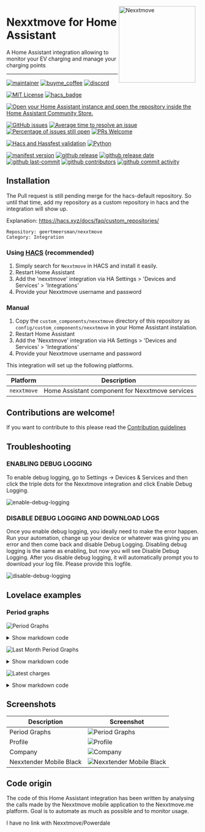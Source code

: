 <img src="https://github.com/geertmeersman/nexxtmove/raw/main/images/brand/logo.png"
     alt="Nexxtmove"
     align="right"
     style="width: 200px;margin-right: 10px;" />

# Nexxtmove for Home Assistant

A Home Assistant integration allowing to monitor your EV charging and manage your charging points

---

<!-- [START BADGES] -->
<!-- Please keep comment here to allow auto update -->

[![maintainer](https://img.shields.io/badge/maintainer-Geert%20Meersman-green?style=for-the-badge&logo=github)](https://github.com/geertmeersman)
[![buyme_coffee](https://img.shields.io/badge/Buy%20me%20a%20Duvel-donate-yellow?style=for-the-badge&logo=buymeacoffee)](https://www.buymeacoffee.com/geertmeersman)
[![discord](https://img.shields.io/discord/1094331679327408320?style=for-the-badge&logo=discord)](https://discord.gg/PTpExQJsWA)

[![MIT License](https://img.shields.io/github/license/geertmeersman/nexxtmove?style=flat-square)](https://github.com/geertmeersman/nexxtmove/blob/master/LICENSE)
[![hacs_badge](https://img.shields.io/badge/HACS-Default-41BDF5.svg?style=flat-square)](https://github.com/hacs/integration)

[![Open your Home Assistant instance and open the repository inside the Home Assistant Community Store.](https://my.home-assistant.io/badges/hacs_repository.svg?style=flat-square)](https://my.home-assistant.io/redirect/hacs_repository/?owner=geertmeersman&repository=nexxtmove&category=integration)

[![GitHub issues](https://img.shields.io/github/issues/geertmeersman/nexxtmove)](https://github.com/geertmeersman/nexxtmove/issues)
[![Average time to resolve an issue](http://isitmaintained.com/badge/resolution/geertmeersman/nexxtmove.svg)](http://isitmaintained.com/project/geertmeersman/nexxtmove)
[![Percentage of issues still open](http://isitmaintained.com/badge/open/geertmeersman/nexxtmove.svg)](http://isitmaintained.com/project/geertmeersman/nexxtmove)
[![PRs Welcome](https://img.shields.io/badge/PRs-Welcome-brightgreen.svg)](https://github.com/geertmeersman/nexxtmove/pulls)

[![Hacs and Hassfest validation](https://github.com/geertmeersman/nexxtmove/actions/workflows/validate.yml/badge.svg)](https://github.com/geertmeersman/nexxtmove/actions/workflows/validate.yml)
[![Python](https://img.shields.io/badge/Python-FFD43B?logo=python)](https://github.com/geertmeersman/nexxtmove/search?l=python)

[![manifest version](https://img.shields.io/github/manifest-json/v/geertmeersman/nexxtmove/master?filename=custom_components%2Fnexxtmove%2Fmanifest.json)](https://github.com/geertmeersman/nexxtmove)
[![github release](https://img.shields.io/github/v/release/geertmeersman/nexxtmove?logo=github)](https://github.com/geertmeersman/nexxtmove/releases)
[![github release date](https://img.shields.io/github/release-date/geertmeersman/nexxtmove)](https://github.com/geertmeersman/nexxtmove/releases)
[![github last-commit](https://img.shields.io/github/last-commit/geertmeersman/nexxtmove)](https://github.com/geertmeersman/nexxtmove/commits)
[![github contributors](https://img.shields.io/github/contributors/geertmeersman/nexxtmove)](https://github.com/geertmeersman/nexxtmove/graphs/contributors)
[![github commit activity](https://img.shields.io/github/commit-activity/y/geertmeersman/nexxtmove?logo=github)](https://github.com/geertmeersman/nexxtmove/commits/main)

<!-- [END BADGES] -->

## Installation

The Pull request is still pending merge for the hacs-default repository. So until that time, add my repository as a custom repository in hacs and the integration will show up.

Explanation: https://hacs.xyz/docs/faq/custom_repositories/

```
Repository: geertmeersman/nexxtmove
Category: Integration
```

### Using [HACS](https://hacs.xyz/) (recommended)

1. Simply search for `Nexxtmove` in HACS and install it easily.
2. Restart Home Assistant
3. Add the 'nexxtmove' integration via HA Settings > 'Devices and Services' > 'Integrations'
4. Provide your Nexxtmove username and password

### Manual

1. Copy the `custom_components/nexxtmove` directory of this repository as `config/custom_components/nexxtmove` in your Home Assistant instalation.
2. Restart Home Assistant
3. Add the 'Nexxtmove' integration via HA Settings > 'Devices and Services' > 'Integrations'
4. Provide your Nexxtmove username and password

This integration will set up the following platforms.

| Platform    | Description                                     |
| ----------- | ----------------------------------------------- |
| `nexxtmove` | Home Assistant component for Nexxtmove services |

## Contributions are welcome!

If you want to contribute to this please read the [Contribution guidelines](CONTRIBUTING.md)

## Troubleshooting

### ENABLING DEBUG LOGGING

To enable debug logging, go to Settings -> Devices & Services and then click the triple dots for the Nexxtmove integration and click Enable Debug Logging.

![enable-debug-logging](https://raw.githubusercontent.com/geertmeersman/nexxtmove/main/images/screenshots/enable-debug-logging.gif)

### DISABLE DEBUG LOGGING AND DOWNLOAD LOGS

Once you enable debug logging, you ideally need to make the error happen. Run your automation, change up your device or whatever was giving you an error and then come back and disable Debug Logging. Disabling debug logging is the same as enabling, but now you will see Disable Debug Logging. After you disable debug logging, it will automatically prompt you to download your log file. Please provide this logfile.

![disable-debug-logging](https://raw.githubusercontent.com/geertmeersman/nexxtmove/main/images/screenshots/disable-debug-logging.gif)

## Lovelace examples

### Period graphs

![Period Graphs](https://github.com/geertmeersman/nexxtmove/raw/main/images/screenshots/period_graphs.png)

<details><summary>Show markdown code</summary>

**Replace &lt;username&gt; by your Nexxtmove username and &lt;deviceid&gt; by your Nexxtmove charging device id**

```
type: custom:config-template-card
variables:
  sensor:
    cost: sensor.nexxtmove_<username>_charging_device_<deviceid>_period_cost
    energy: sensor.nexxtmove_<username>_charging_device_<deviceid>_period_energy
    charges: sensor.nexxtmove_<username>_charging_device_<deviceid>_period_charges
entities:
  - ${sensor.cost}
  - ${sensor.energy}
  - ${sensor.charges}
card:
  type: vertical-stack
  cards:
    - type: custom:apexcharts-card
      apex_config:
        tooltip:
          enabled: true
          followCursor: true
          x:
            show: false
            format: MMMM yyyy
          'y':
            show: true
      graph_span: 1year
      header:
        standard_format: false
        show: true
        show_states: false
        title: ${'Nexxtmove costs for the past year €'}
      now:
        show: true
      series:
        - entity: ${sensor.cost}
          name: Home
          type: column
          color: 73C56C
          show:
            legend_value: false
          float_precision: 2
          data_generator: |
            return entity.attributes.dates.map((day, index) => {
              return [new Date(day), entity.attributes.values[index].home];
            });
        - entity: ${sensor.cost}
          name: Work
          type: column
          color: ff8d00
          show:
            legend_value: false
          float_precision: 2
          data_generator: |
            return entity.attributes.dates.map((day, index) => {
              return [new Date(day), entity.attributes.values[index].work];
            });
        - entity: ${sensor.cost}
          name: Payment
          type: column
          color: 00a8ff
          show:
            legend_value: false
          float_precision: 2
          data_generator: |
            return entity.attributes.dates.map((day, index) => {
              return [new Date(day), entity.attributes.values[index].payment];
            });
        - entity: ${sensor.cost}
          name: Guest
          type: column
          color: d100a0
          show:
            legend_value: false
          float_precision: 2
          data_generator: |
            return entity.attributes.dates.map((day, index) => {
              return [new Date(day), entity.attributes.values[index].guest];
            });
    - type: custom:apexcharts-card
      apex_config:
        tooltip:
          enabled: true
          followCursor: true
          x:
            show: false
            format: MMMM yyyy
          'y':
            show: true
      graph_span: 1year
      header:
        standard_format: false
        show: true
        show_states: false
        title: ${'Nexxtmove energy usage for the past year Wh'}
      now:
        show: true
      series:
        - entity: ${sensor.energy}
          name: Home
          type: column
          color: 73C56C
          show:
            legend_value: false
          float_precision: 2
          data_generator: |
            return entity.attributes.dates.map((day, index) => {
              return [new Date(day), entity.attributes.values[index].home];
            });
        - entity: ${sensor.energy}
          name: Work
          type: column
          color: ff8d00
          show:
            legend_value: false
          float_precision: 2
          data_generator: |
            return entity.attributes.dates.map((day, index) => {
              return [new Date(day), entity.attributes.values[index].work];
            });
        - entity: ${sensor.energy}
          name: Payment
          type: column
          color: 00a8ff
          show:
            legend_value: false
          float_precision: 2
          data_generator: |
            return entity.attributes.dates.map((day, index) => {
              return [new Date(day), entity.attributes.values[index].payment];
            });
        - entity: ${sensor.energy}
          name: Guest
          type: column
          color: d100a0
          show:
            legend_value: false
          float_precision: 2
          data_generator: |
            return entity.attributes.dates.map((day, index) => {
              return [new Date(day), entity.attributes.values[index].guest];
            });
    - type: custom:apexcharts-card
      apex_config:
        tooltip:
          enabled: true
          followCursor: true
          x:
            show: false
            format: MMMM yyyy
          'y':
            show: true
      graph_span: 1year
      header:
        standard_format: false
        show: true
        show_states: false
        title: ${'Nexxtmove charges for the past year \#'}
      now:
        show: true
      series:
        - entity: ${sensor.charges}
          name: Home
          type: column
          color: 73C56C
          show:
            legend_value: false
          float_precision: 2
          data_generator: |
            return entity.attributes.dates.map((day, index) => {
              return [new Date(day), entity.attributes.values[index].home];
            });
        - entity: ${sensor.charges}
          name: Work
          type: column
          color: ff8d00
          show:
            legend_value: false
          float_precision: 2
          data_generator: |
            return entity.attributes.dates.map((day, index) => {
              return [new Date(day), entity.attributes.values[index].work];
            });
        - entity: ${sensor.charges}
          name: Payment
          type: column
          color: 00a8ff
          show:
            legend_value: false
          float_precision: 2
          data_generator: |
            return entity.attributes.dates.map((day, index) => {
              return [new Date(day), entity.attributes.values[index].payment];
            });
        - entity: ${sensor.charges}
          name: Guest
          type: column
          color: d100a0
          show:
            legend_value: false
          float_precision: 2
          data_generator: |
            return entity.attributes.dates.map((day, index) => {
              return [new Date(day), entity.attributes.values[index].guest];
            });

```

</details>

![Last Month Period Graphs](https://github.com/geertmeersman/nexxtmove/raw/main/images/screenshots/lovelace_past_month_consumption.png)

<details><summary>Show markdown code</summary>

**Replace &lt;username&gt; by your Nexxtmove username and &lt;deviceid&gt; by your Nexxtmove charging device id**

```
type: custom:config-template-card
variables:
  sensor:
    cost: sensor.nexxtmove_<username>_charging_device_<deviceid>_month_cost
    energy: sensor.nexxtmove_<username>_charging_device_<deviceid>_month_energy
    charges: sensor.nexxtmove_<username>_charging_device_<deviceid>_month_charges
entities:
  - ${sensor.cost}
  - ${sensor.energy}
  - ${sensor.charges}
card:
  type: vertical-stack
  cards:
    - type: custom:apexcharts-card
      apex_config:
        tooltip:
          enabled: true
          followCursor: true
          x:
            show: false
            format: dd MMMM yyyy
          'y':
            show: true
      graph_span: 1month
      header:
        standard_format: false
        show: true
        show_states: false
        title: ${'Nexxtmove costs for the past month €'}
      now:
        show: true
        label: Today
      series:
        - entity: ${sensor.cost}
          name: Home
          type: column
          color: 73C56C
          show:
            legend_value: false
          float_precision: 2
          data_generator: |
            return entity.attributes.dates.map((day, index) => {
              return [new Date(day), entity.attributes.values[index].home];
            });
    - type: custom:apexcharts-card
      apex_config:
        tooltip:
          enabled: true
          followCursor: true
          x:
            show: false
            format: dd MMMM yyyy
          'y':
            show: true
      graph_span: 1month
      header:
        standard_format: false
        show: true
        show_states: false
        title: ${'Nexxtmove consumption for the past month kWh'}
      now:
        show: true
        label: Today
      series:
        - entity: ${sensor.energy}
          name: Home
          type: column
          color: 73C56C
          show:
            legend_value: false
          float_precision: 2
          data_generator: |
            return entity.attributes.dates.map((day, index) => {
              return [new Date(day), entity.attributes.values[index].home/1000];
            });
    - type: custom:apexcharts-card
      apex_config:
        tooltip:
          enabled: true
          followCursor: true
          x:
            show: false
            format: dd MMMM yyyy
          'y':
            show: true
      graph_span: 1month
      header:
        standard_format: false
        show: true
        show_states: false
        title: ${'Nexxtmove charges for the past month \#'}
      now:
        show: true
        label: Today
      series:
        - entity: ${sensor.charges}
          name: Home
          type: column
          color: 73C56C
          show:
            legend_value: false
          float_precision: 2
          data_generator: |
            return entity.attributes.dates.map((day, index) => {
              return [new Date(day), entity.attributes.values[index].home];
            });

```

</details>

![Latest charges](https://github.com/geertmeersman/nexxtmove/raw/main/images/screenshots/latest_charges.png)

<details><summary>Show markdown code</summary>

**Replace &lt;username&gt; by your Nexxtmove username**

```
type: markdown
content: >
  |Date/Time|Consumption|Cost|Point ID|Building|

  |----:|----:|----:|----:|----:|

  {% for charge in
  states.sensor.nexxtmove_<username>_recent_charges.attributes.charges -%}

  | {{charge.startTimestamp | as_timestamp | timestamp_custom("%d-%m-%Y
  %H:%M")}} |  {{charge.energyConsumedKWh|round(1)}} KWh | € {{charge.costVat |
  round(2)}} | {{charge.chargingPointName}} | {{charge.buildingName}} |

  {% endfor %}
title: Latest charges

```

</details>

## Screenshots

| Description             | Screenshot                                                                                                                     |
| ----------------------- | ------------------------------------------------------------------------------------------------------------------------------ |
| Period Graphs           | ![Period Graphs](https://github.com/geertmeersman/nexxtmove/raw/main/images/screenshots/period_graphs.png)                     |
| Profile                 | ![Profile](https://github.com/geertmeersman/nexxtmove/raw/main/images/screenshots/profile.png)                                 |
| Company                 | ![Company](https://github.com/geertmeersman/nexxtmove/raw/main/images/screenshots/company.png)                                 |
| Nexxtender Mobile Black | ![Nexxtender Mobile Black](https://github.com/geertmeersman/nexxtmove/raw/main/images/screenshots/nexxtender_mobile_black.png) |

## Code origin

The code of this Home Assistant integration has been written by analysing the calls made by the Nexxtmove mobile application to the Nexxtmove.me platform. Goal is to automate as much as possible and to monitor usage.

I have no link with Nexxtmove/Powerdale
